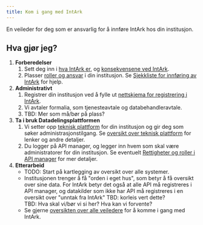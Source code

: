 ```yaml
---
title: Kom i gang med IntArk
---
```


En veileder for deg som er ansvarlig for å innføre IntArk hos din institusjon.

## Hva gjør jeg?

1. **Forberedelser**
    1. Sett deg inn i [hva IntArk er](/docs/datadeling/hva-er), og [konsekvensene ved IntArk](/docs/datadeling/hva-er/konsekvenser).
    2. Plasser [roller og ansvar](/docs/datadeling/hva-er/roller) i din institusjon. Se [Sjekkliste for innføring av IntArk](/docs/datadeling/veiledere/sjekkliste-innforing) for hjelp.
2. **Administrativt**
    1. Registrer din institusjon ved å fylle ut [nettskjema for registrering i IntArk](https://nettskjema.no/a/180547).
    2. Vi avtaler formalia, som tjenesteavtale og databehandleravtale.
    3. TBD: Mer som må/bør på plass?
3. **Ta i bruk Datadelingsplattformen**
    1. Vi setter opp [teknisk plattform](/docs/datadeling/teknisk-plattform) for din institusjon og gir deg som søker administrasjonstilgang. Se [oversikt over teknisk plattform](/docs/datadeling/teknisk-plattform/oversikt) for lenker og andre detaljer.
    2. Du logger på API manager, og legger inn hvem som skal være administratorer for din institusjon. Se eventuelt [Rettigheter og roller i API manager](/docs/datadeling/veiledere/api-manager/rettigheter-og-roller-i-api-manager) for mer detaljer.
4. **Etterarbeid**
    * TODO: Start på kartlegging av oversikt over alle systemer.
    * Institusjonen trenger å få "orden i eget hus", som betyr å få oversikt over sine data. For IntArk betyr det også at alle API må registreres i API manager, og datakilder som ikke har API må registreres i en oversikt over "unntak fra IntArk" TBD: korleis vert dette?  
    TBD: Hva skal vi/bør vi si her? Hva kan vi forvente?
    * Se gjerne [oversikten over alle veiledere](/docs/datadeling/veiledere) for å komme i gang med IntArk.
